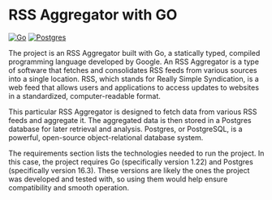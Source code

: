 # RSS Aggregator with GO

[![Go](https://img.shields.io/badge/Go-1.22-blue)](https://golang.org/)
[![Postgres](https://img.shields.io/badge/Postgres-16.3-blue)](https://www.postgresql.org/)

The project is an RSS Aggregator built with Go, a statically typed, compiled programming language developed by Google. An RSS Aggregator is a type of software that fetches and consolidates RSS feeds from various sources into a single location. RSS, which stands for Really Simple Syndication, is a web feed that allows users and applications to access updates to websites in a standardized, computer-readable format.

This particular RSS Aggregator is designed to fetch data from various RSS feeds and aggregate it. The aggregated data is then stored in a Postgres database for later retrieval and analysis. Postgres, or PostgreSQL, is a powerful, open-source object-relational database system.

The requirements section lists the technologies needed to run the project. In this case, the project requires Go (specifically version 1.22) and Postgres (specifically version 16.3). These versions are likely the ones the project was developed and tested with, so using them would help ensure compatibility and smooth operation.
